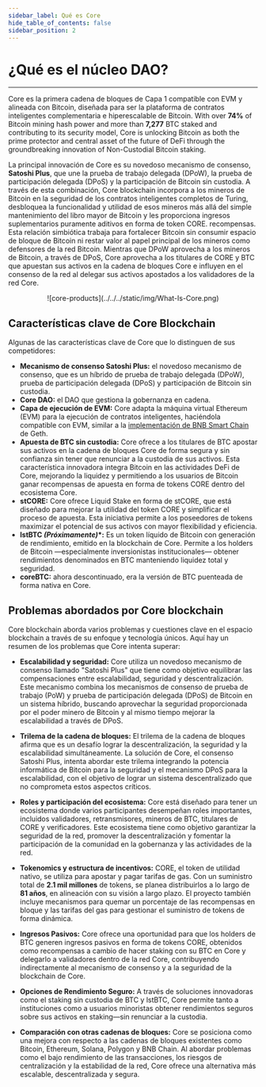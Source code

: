 ```yaml
---
sidebar_label: Qué es Core
hide_table_of_contents: false
sidebar_position: 2
---
```


# ¿Qué es el núcleo DAO?

---

Core es la primera cadena de bloques de Capa 1 compatible con EVM y alineada con Bitcoin, diseñada para ser la plataforma de contratos inteligentes complementaria e hiperescalable de Bitcoin. With over **74%** of Bitcoin mining hash power and more than **7,277** BTC staked and contributing to its security model, Core is unlocking Bitcoin as both the prime protector and central asset of the future of DeFi through the groundbreaking innovation of Non-Custodial Bitcoin staking.

La principal innovación de Core es su novedoso mecanismo de consenso, **Satoshi Plus**, que une la prueba de trabajo delegada (DPoW), la prueba de participación delegada (DPoS) y la participación de Bitcoin sin custodia. A través de esta combinación, Core blockchain incorpora a los mineros de Bitcoin en la seguridad de los contratos inteligentes completos de Turing, desbloquea la funcionalidad y utilidad de esos mineros más allá del simple mantenimiento del libro mayor de Bitcoin y les proporciona ingresos suplementarios puramente aditivos en forma de token CORE. recompensas. Esta relación simbiótica trabaja para fortalecer Bitcoin sin consumir espacio de bloque de Bitcoin ni restar valor al papel principal de los mineros como defensores de la red Bitcoin. Mientras que DPoW aprovecha a los mineros de Bitcoin, a través de DPoS, Core aprovecha a los titulares de CORE y BTC que apuestan sus activos en la cadena de bloques Core e influyen en el consenso de la red al delegar sus activos apostados a los validadores de la red Core.

<p align="center">
![core-products](../../../static/img/What-Is-Core.png)
</p>

## Características clave de Core Blockchain

Algunas de las características clave de Core que lo distinguen de sus competidores:

- **Mecanismo de consenso Satoshi Plus:** el novedoso mecanismo de consenso, que es un híbrido de prueba de trabajo delegada (DPoW), prueba de participación delegada (DPoS) y participación de Bitcoin sin custodia.
- **Core DAO:** el DAO que gestiona la gobernanza en cadena.
- **Capa de ejecución de EVM:** Core adapta la máquina virtual Ethereum (EVM) para la ejecución de contratos inteligentes, haciéndola compatible con EVM, similar a la [implementación de BNB Smart Chain](https://github.com/bnb-chain/bsc) de Geth.
- **Apuesta de BTC sin custodia:** Core ofrece a los titulares de BTC apostar sus activos en la cadena de bloques Core de forma segura y sin confianza sin tener que renunciar a la custodia de sus activos. Esta característica innovadora integra Bitcoin en las actividades DeFi de Core, mejorando la liquidez y permitiendo a los usuarios de Bitcoin ganar recompensas de apuesta en forma de tokens CORE dentro del ecosistema Core.
- **stCORE:** Core ofrece Liquid Stake en forma de stCORE, que está diseñado para mejorar la utilidad del token CORE y simplificar el proceso de apuesta. Esta iniciativa permite a los poseedores de tokens maximizar el potencial de sus activos con mayor flexibilidad y eficiencia.
- **lstBTC _(Próximamente)_\*:** Es un token líquido de Bitcoin con generación de rendimiento, emitido en la blockchain de Core. Permite a los holders de Bitcoin —especialmente inversionistas institucionales— obtener rendimientos denominados en BTC manteniendo liquidez total y seguridad.
- **coreBTC:** ahora descontinuado, era la versión de BTC puenteada de forma nativa en Core.

## Problemas abordados por Core blockchain

Core blockchain aborda varios problemas y cuestiones clave en el espacio blockchain a través de su enfoque y tecnología únicos. Aquí hay un resumen de los problemas que Core intenta superar:

- **Escalabilidad y seguridad:** Core utiliza un novedoso mecanismo de consenso llamado "Satoshi Plus" que tiene como objetivo equilibrar las compensaciones entre escalabilidad, seguridad y descentralización. Este mecanismo combina los mecanismos de consenso de prueba de trabajo (PoW) y prueba de participación delegada (DPoS) de Bitcoin en un sistema híbrido, buscando aprovechar la seguridad proporcionada por el poder minero de Bitcoin y al mismo tiempo mejorar la escalabilidad a través de DPoS.

- **Trilema de la cadena de bloques:** El trilema de la cadena de bloques afirma que es un desafío lograr la descentralización, la seguridad y la escalabilidad simultáneamente. La solución de Core, el consenso Satoshi Plus, intenta abordar este trilema integrando la potencia informática de Bitcoin para la seguridad y el mecanismo DPoS para la escalabilidad, con el objetivo de lograr un sistema descentralizado que no comprometa estos aspectos críticos.

- **Roles y participación del ecosistema:** Core está diseñado para tener un ecosistema donde varios participantes desempeñan roles importantes, incluidos validadores, retransmisores, mineros de BTC, titulares de CORE y verificadores. Este ecosistema tiene como objetivo garantizar la seguridad de la red, promover la descentralización y fomentar la participación de la comunidad en la gobernanza y las actividades de la red.

- **Tokenomics y estructura de incentivos:** CORE, el token de utilidad nativo, se utiliza para apostar y pagar tarifas de gas. Con un suministro total de **2.1 mil millones** de tokens, se planea distribuirlos a lo largo de **81 años**, en alineación con su visión a largo plazo. El proyecto también incluye mecanismos para quemar un porcentaje de las recompensas en bloque y las tarifas del gas para gestionar el suministro de tokens de forma dinámica.

- **Ingresos Pasivos:** Core ofrece una oportunidad para que los holders de BTC generen ingresos pasivos en forma de tokens CORE, obtenidos como recompensas a cambio de hacer staking con su BTC en Core y delegarlo a validadores dentro de la red Core, contribuyendo indirectamente al mecanismo de consenso y a la seguridad de la blockchain de Core.

- **Opciones de Rendimiento Seguro:** A través de soluciones innovadoras como el staking sin custodia de BTC y lstBTC, Core permite tanto a instituciones como a usuarios minoristas obtener rendimientos seguros sobre sus activos en staking—sin renunciar a la custodia.

- **Comparación con otras cadenas de bloques:** Core se posiciona como una mejora con respecto a las cadenas de bloques existentes como Bitcoin, Ethereum, Solana, Polygon y BNB Chain. Al abordar problemas como el bajo rendimiento de las transacciones, los riesgos de centralización y la estabilidad de la red, Core ofrece una alternativa más escalable, descentralizada y segura.
